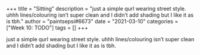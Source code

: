 +++
title = "Sitting"
description = "just a simple qurl wearing street style. uhhh lines/colouring isn’t super clean and I didn’t add shading but I like it as is tbh."
author = "paintsepsi#6673"
date = "2021-03-10"
categories = ["Week 10: TODO"]
tags = []
+++

just a simple qurl wearing street style. uhhh lines/colouring isn’t super clean and I didn’t add shading but I like it as is tbh.
